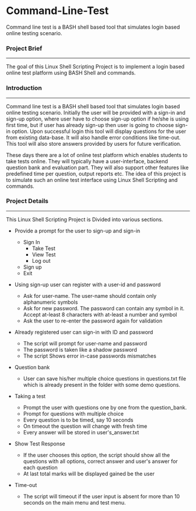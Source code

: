 # Command-Line-Test
Command line test is a BASH shell based tool that simulates login based online testing scenario.

### Project Brief
----------------------

The goal of this Linux Shell Scripting Project is to implement a login based online test platform using BASH Shell and commands.

### Introduction
----------------------

Command line test is a BASH shell based tool that simulates login based online testing scenario. Initially the user will be provided with a sign-in and sign-up option, where user have to choose sign-up option if he/she is using first time, but if user has already sign-up then user is going to choose sign-in option. Upon successful login this tool will display questions for the user from existing data-base. It will also handle error conditions like time-out. This tool will also store answers provided by users for future verification.

These days there are a lot of online test platform which enables students to take tests online. They will typically have a user-interface, backend question bank and evaluation part. They will also support other features like predefined time per question, output reports etc. The idea of this project is to simulate such an online test interface using Linux Shell Scripting and commands. 

### Project Details
-------------------------

This Linux Shell Scripting Project is Divided into various sections.

* Provide a prompt for the user to sign-up and sign-in
	* Sign In
		* Take Test
		* View Test
		* Log out
	* Sign up
	* Exit

* Using sign-up user can register with a user-id and password
	* Ask for user-name. The user-name should contain only alphanumeric symbols
	* Ask for new password. The password can contain any symbol in it. Accept at-least 8 characters
with at-least a number and symbol
	* Ask the user to re-enter the password again for validation
	
* Already registered user can sign-in with ID and password
	* The script will prompt for user-name and password
	* The password is taken like a shadow password
	* The script Shows error in-case passwords mismatches 

* Question bank
	- User can save his/her multiple choice questions in questions.txt file which is already present in the folder with some demo questions.
	
* Taking a test
	- Prompt the user with questions one by one from the question_bank.
	* Prompt for questions with multiple choice
	* Every question is to be timed, say 10 seconds
	* On timeout the question will change with fresh time
	* Every answer will be stored in user's_answer.txt

* Show Test Response
	* If the user chooses this option, the script should show all the questions with all options, correct answer and user's answer for each question
	* At last total marks will be displayed gained be the user
	
*  Time-out
	*  The script will timeout if the user input is absent for more than 10 seconds on the main menu and test menu.
